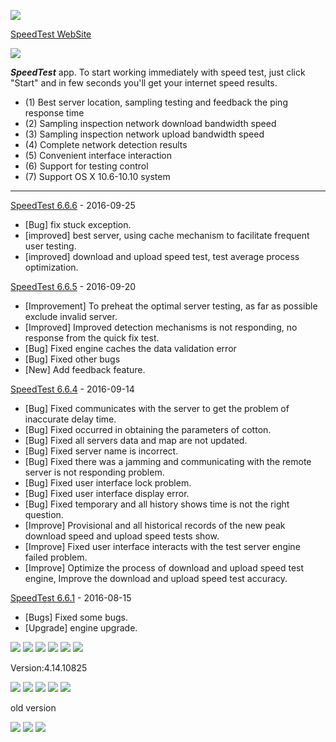 
![](http://res.cloudinary.com/dfzokzfi5/image/upload/c_scale,h_128/v1413431600/logo5_a5zbpb.png)

[SpeedTest WebSite](http://romanysoft.github.io/SpeedTest/) 


![](http://res.cloudinary.com/dfzokzfi5/image/upload/c_scale,w_1440/v1426129033/SpeedTest/AppStoreScreen.jpg)




***SpeedTest*** app. To start working immediately with speed test, just click "Start" and in few seconds you'll get your internet speed results.

* (1) Best server location, sampling testing and feedback the ping response time
* (2) Sampling inspection network download bandwidth speed
* (3) Sampling inspection network upload bandwidth speed
* (4) Complete network detection results
* (5) Convenient interface interaction
* (6) Support for testing control
* (7) Support OS X 10.6-10.10 system

***

[SpeedTest 6.6.6](http://romanysoft.github.io/SpeedTest/versions.html#) - 2016-09-25

* [Bug] fix stuck exception.
* [improved] best server, using cache mechanism to facilitate frequent user testing.
* [improved] download and upload speed test, test average process optimization.



[SpeedTest 6.6.5](http://romanysoft.github.io/SpeedTest/versions.html#) - 2016-09-20

* [Improvement] To preheat the optimal server testing, as far as possible exclude invalid server.
* [Improved] Improved detection mechanisms is not responding, no response from the quick fix test.
* [Bug] Fixed engine caches the data validation error
* [Bug] Fixed other bugs
* [New] Add feedback feature.


[SpeedTest 6.6.4](http://romanysoft.github.io/SpeedTest/versions.html#) - 2016-09-14

* [Bug] Fixed communicates with the server to get the problem of inaccurate delay time.
* [Bug] Fixed occurred in obtaining the parameters of cotton.
* [Bug] Fixed all servers data and map are not updated.
* [Bug] Fixed server name is incorrect.
* [Bug] Fixed there was a jamming and communicating with the remote server is not responding problem.
* [Bug] Fixed user interface lock problem.
* [Bug] Fixed user interface display error.
* [Bug] Fixed temporary and all history shows time is not the right question.
* [Improve] Provisional and all historical records of the new peak download speed and upload speed tests show.
* [Improve] Fixed user interface interacts with the test server engine failed problem.
* [Improve] Optimize the process of download and upload speed test engine, Improve the download and upload speed test accuracy.


[SpeedTest 6.6.1](http://romanysoft.github.io/SpeedTest/versions.html#) - 2016-08-15

* [Bugs] Fixed some bugs.
* [Upgrade] engine upgrade.

[![](http://romanysoft.github.io/SpeedTest/images/screens/common/c1.jpg)](http://romanysoft.github.io/SpeedTest)
[![](http://romanysoft.github.io/SpeedTest/images/screens/common/c2.jpg)](http://romanysoft.github.io/SpeedTest)
[![](http://romanysoft.github.io/SpeedTest/images/screens/common/win_1.png)](http://romanysoft.github.io/SpeedTest)
[![](http://romanysoft.github.io/SpeedTest/images/screens/common/win_2.png)](http://romanysoft.github.io/SpeedTest)
[![](http://romanysoft.github.io/SpeedTest/images/screens/common/win_3.png)](http://romanysoft.github.io/SpeedTest)
[![](http://romanysoft.github.io/SpeedTest/images/screens/common/win_4.png)](http://romanysoft.github.io/SpeedTest)

Version:4.14.10825

![](https://github.com/Romanysoft/SpeedTest/blob/master/Images/4.14.10825/c1.jpg)
![](https://github.com/Romanysoft/SpeedTest/blob/master/Images/4.14.10825/c2.jpg)
![](https://github.com/Romanysoft/SpeedTest/blob/master/Images/4.14.10825/c3.jpg)
![](https://github.com/Romanysoft/SpeedTest/blob/master/Images/4.14.10825/c4.jpg)
![](https://github.com/Romanysoft/SpeedTest/blob/master/Images/4.14.10825/c5.jpg)


old version

![](https://github.com/Romanysoft/SpeedTest/blob/master/Images/c1.png)
![](https://github.com/Romanysoft/SpeedTest/blob/master/Images/c2.png)
![](https://github.com/Romanysoft/SpeedTest/blob/master/Images/c3.png)
